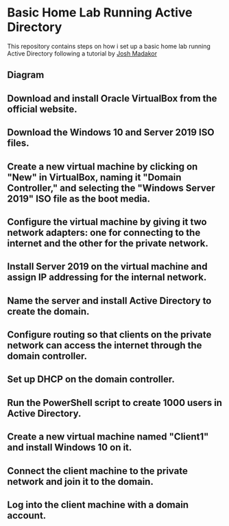 # Basic Home Lab Running Active Directory

This repository contains steps on how i set up a basic home lab running Active Directory following a tutorial by [Josh Madakor](https://www.youtube.com/@JoshMadakor)

## Diagram


## Download and install Oracle VirtualBox from the official website.


## Download the Windows 10 and Server 2019 ISO files.


## Create a new virtual machine by clicking on "New" in VirtualBox, naming it "Domain Controller," and selecting the "Windows Server 2019" ISO file as the boot media.


##  Configure the virtual machine by giving it two network adapters: one for connecting to the internet and the other for the private network.




##  Install Server 2019 on the virtual machine and assign IP addressing for the internal network.


##  Name the server and install Active Directory to create the domain.


##  Configure routing so that clients on the private network can access the internet through the domain controller.



##  Set up DHCP on the domain controller.



##  Run the PowerShell script to create 1000 users in Active Directory.


##  Create a new virtual machine named "Client1" and install Windows 10 on it.




##  Connect the client machine to the private network and join it to the domain.



##  Log into the client machine with a domain account.

